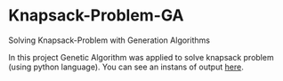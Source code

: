# Knapsack-Problem-GA
Solving Knapsack-Problem with Generation Algorithms

In this project Genetic Algorithm was applied to solve knapsack problem (using python language). You can see an instans of output [here](https://github.com/hamedkharazmi/Knapsack-Problem-GA/blob/master/output-image.png).
